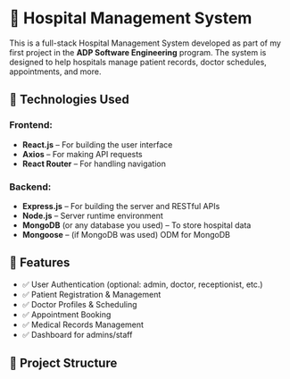 # 🏥 Hospital Management System

This is a full-stack Hospital Management System developed as part of my first project in the **ADP Software Engineering** program. The system is designed to help hospitals manage patient records, doctor schedules, appointments, and more.

## 🔧 Technologies Used

### Frontend:
- **React.js** – For building the user interface
- **Axios** – For making API requests
- **React Router** – For handling navigation

### Backend:
- **Express.js** – For building the server and RESTful APIs
- **Node.js** – Server runtime environment
- **MongoDB** (or any database you used) – To store hospital data
- **Mongoose** – (if MongoDB was used) ODM for MongoDB

## 🚀 Features

- ✅ User Authentication (optional: admin, doctor, receptionist, etc.)
- ✅ Patient Registration & Management
- ✅ Doctor Profiles & Scheduling
- ✅ Appointment Booking
- ✅ Medical Records Management
- ✅ Dashboard for admins/staff

## 📁 Project Structure


